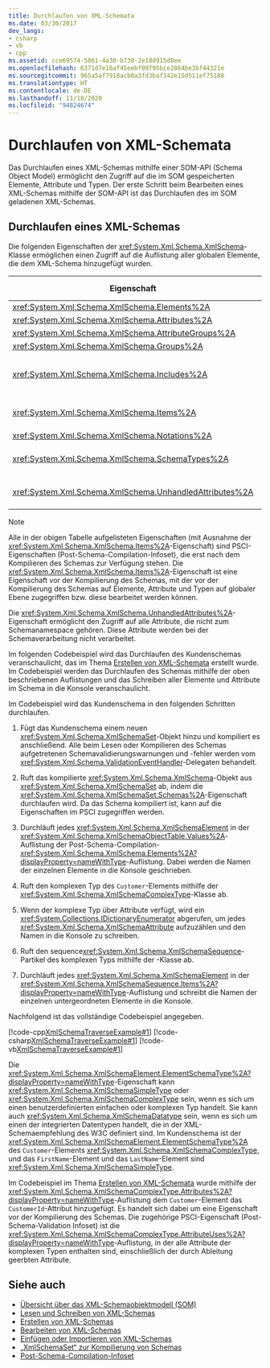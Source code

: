 ```yaml
---
title: Durchlaufen von XML-Schemata
ms.date: 03/30/2017
dev_langs:
- csharp
- vb
- cpp
ms.assetid: cce69574-5861-4a30-b730-2e18d915d8ee
ms.openlocfilehash: 6371d7e16af45eebf09f95bce2864be3bf44321e
ms.sourcegitcommit: 965a5af7918acb0a3fd3baf342e15d511ef75188
ms.translationtype: HT
ms.contentlocale: de-DE
ms.lasthandoff: 11/18/2020
ms.locfileid: "94824674"
---
```

# <a name="traversing-xml-schemas"></a>Durchlaufen von XML-Schemata

Das Durchlaufen eines XML-Schemas mithilfe einer SOM-API (Schema Object Model) ermöglicht den Zugriff auf die im SOM gespeicherten Elemente, Attribute und Typen. Der erste Schritt beim Bearbeiten eines XML-Schemas mithilfe der SOM-API ist das Durchlaufen des im SOM geladenen XML-Schemas.

## <a name="traversing-an-xml-schema"></a>Durchlaufen eines XML-Schemas

Die folgenden Eigenschaften der <xref:System.Xml.Schema.XmlSchema>-Klasse ermöglichen einen Zugriff auf die Auflistung aller globalen Elemente, die dem XML-Schema hinzugefügt wurden.

|Eigenschaft|Objekttyp, der in der Auflistung oder im Array gespeichert ist|
|--------------|---------------------------------------------------|
|<xref:System.Xml.Schema.XmlSchema.Elements%2A>|<xref:System.Xml.Schema.XmlSchemaElement>|
|<xref:System.Xml.Schema.XmlSchema.Attributes%2A>|<xref:System.Xml.Schema.XmlSchemaAttribute>|
|<xref:System.Xml.Schema.XmlSchema.AttributeGroups%2A>|<xref:System.Xml.Schema.XmlSchemaAttributeGroup>|
|<xref:System.Xml.Schema.XmlSchema.Groups%2A>|<xref:System.Xml.Schema.XmlSchemaGroup>|
|<xref:System.Xml.Schema.XmlSchema.Includes%2A>|<xref:System.Xml.Schema.XmlSchemaExternal>, <xref:System.Xml.Schema.XmlSchemaInclude>, <xref:System.Xml.Schema.XmlSchemaImport> oder <xref:System.Xml.Schema.XmlSchemaRedefine>|
|<xref:System.Xml.Schema.XmlSchema.Items%2A>|<xref:System.Xml.Schema.XmlSchemaObject> (ermöglicht den Zugriff auf alle Elemente, Attribute und Typen auf globaler Ebene).|
|<xref:System.Xml.Schema.XmlSchema.Notations%2A>|<xref:System.Xml.Schema.XmlSchemaNotation>|
|<xref:System.Xml.Schema.XmlSchema.SchemaTypes%2A>|<xref:System.Xml.Schema.XmlSchemaType>, <xref:System.Xml.Schema.XmlSchemaSimpleType>, <xref:System.Xml.Schema.XmlSchemaComplexType>|
|<xref:System.Xml.Schema.XmlSchema.UnhandledAttributes%2A>|<xref:System.Xml.XmlAttribute> (ermöglicht den Zugriff auf Attribute, die nicht zum Schemanamespace gehören)|

> [!NOTE]
> Alle in der obigen Tabelle aufgelisteten Eigenschaften (mit Ausnahme der <xref:System.Xml.Schema.XmlSchema.Items%2A>-Eigenschaft) sind PSCI-Eigenschaften (Post-Schema-Compilation-Infoset), die erst nach dem Kompilieren des Schemas zur Verfügung stehen. Die <xref:System.Xml.Schema.XmlSchema.Items%2A>-Eigenschaft ist eine Eigenschaft vor der Kompilierung des Schemas, mit der vor der Kompilierung des Schemas auf Elemente, Attribute und Typen auf globaler Ebene zugegriffen bzw. diese bearbeitet werden können.
>
> Die <xref:System.Xml.Schema.XmlSchema.UnhandledAttributes%2A>-Eigenschaft ermöglicht den Zugriff auf alle Attribute, die nicht zum Schemanamespace gehören. Diese Attribute werden bei der Schemaverarbeitung nicht verarbeitet.

Im folgenden Codebeispiel wird das Durchlaufen des Kundenschemas veranschaulicht, das im Thema [Erstellen von XML-Schemata](building-xml-schemas.md) erstellt wurde. Im Codebeispiel werden das Durchlaufen des Schemas mithilfe der oben beschriebenen Auflistungen und das Schreiben aller Elemente und Attribute im Schema in die Konsole veranschaulicht.

Im Codebeispiel wird das Kundenschema in den folgenden Schritten durchlaufen.

1. Fügt das Kundenschema einem neuen <xref:System.Xml.Schema.XmlSchemaSet>-Objekt hinzu und kompiliert es anschließend. Alle beim Lesen oder Kompilieren des Schemas aufgetretenen Schemavalidierungswarnungen und -fehler werden vom <xref:System.Xml.Schema.ValidationEventHandler>-Delegaten behandelt.

2. Ruft das kompilierte <xref:System.Xml.Schema.XmlSchema>-Objekt aus <xref:System.Xml.Schema.XmlSchemaSet> ab, indem die <xref:System.Xml.Schema.XmlSchemaSet.Schemas%2A>-Eigenschaft durchlaufen wird. Da das Schema kompiliert ist, kann auf die Eigenschaften im PSCI zugegriffen werden.

3. Durchläuft jedes <xref:System.Xml.Schema.XmlSchemaElement> in der <xref:System.Xml.Schema.XmlSchemaObjectTable.Values%2A>-Auflistung der Post-Schema-Compilation-<xref:System.Xml.Schema.XmlSchema.Elements%2A?displayProperty=nameWithType>-Auflistung. Dabei werden die Namen der einzelnen Elemente in die Konsole geschrieben.

4. Ruft den komplexen Typ des `Customer`-Elements mithilfe der <xref:System.Xml.Schema.XmlSchemaComplexType>-Klasse ab.

5. Wenn der komplexe Typ über Attribute verfügt, wird ein <xref:System.Collections.IDictionaryEnumerator> abgerufen, um jedes <xref:System.Xml.Schema.XmlSchemaAttribute> aufzuzählen und den Namen in die Konsole zu schreiben.

6. Ruft den sequence<xref:System.Xml.Schema.XmlSchemaSequence>-Partikel des komplexen Typs mithilfe der -Klasse ab.

7. Durchläuft jedes <xref:System.Xml.Schema.XmlSchemaElement> in der <xref:System.Xml.Schema.XmlSchemaSequence.Items%2A?displayProperty=nameWithType>-Auflistung und schreibt die Namen der einzelnen untergeordneten Elemente in die Konsole.

Nachfolgend ist das vollständige Codebeispiel angegeben.

[!code-cpp[XmlSchemaTraverseExample#1](../../../../samples/snippets/cpp/VS_Snippets_Data/XmlSchemaTraverseExample/CPP/XmlSchemaTraverseExample.cpp#1)]
[!code-csharp[XmlSchemaTraverseExample#1](../../../../samples/snippets/csharp/VS_Snippets_Data/XmlSchemaTraverseExample/CS/XmlSchemaTraverseExample.cs#1)]
[!code-vb[XmlSchemaTraverseExample#1](../../../../samples/snippets/visualbasic/VS_Snippets_Data/XmlSchemaTraverseExample/VB/XmlSchemaTraverseExample.vb#1)]

Die <xref:System.Xml.Schema.XmlSchemaElement.ElementSchemaType%2A?displayProperty=nameWithType>-Eigenschaft kann <xref:System.Xml.Schema.XmlSchemaSimpleType> oder <xref:System.Xml.Schema.XmlSchemaComplexType> sein, wenn es sich um einen benutzerdefinierten einfachen oder komplexen Typ handelt. Sie kann auch <xref:System.Xml.Schema.XmlSchemaDatatype> sein, wenn es sich um einen der integrierten Datentypen handelt, die in der XML-Schemaempfehlung des W3C definiert sind. Im Kundenschema ist der <xref:System.Xml.Schema.XmlSchemaElement.ElementSchemaType%2A> des `Customer`-Elements <xref:System.Xml.Schema.XmlSchemaComplexType>, und das `FirstName`-Element und das `LastName`-Element sind <xref:System.Xml.Schema.XmlSchemaSimpleType>.

Im Codebeispiel im Thema [Erstellen von XML-Schemata](building-xml-schemas.md) wurde mithilfe der <xref:System.Xml.Schema.XmlSchemaComplexType.Attributes%2A?displayProperty=nameWithType>-Auflistung dem `Customer`-Element das `CustomerId`-Attribut hinzugefügt. Es handelt sich dabei um eine Eigenschaft vor der Kompilierung des Schemas. Die zugehörige PSCI-Eigenschaft (Post-Schema-Validation Infoset) ist die <xref:System.Xml.Schema.XmlSchemaComplexType.AttributeUses%2A?displayProperty=nameWithType>-Auflistung, in der alle Attribute der komplexen Typen enthalten sind, einschließlich der durch Ableitung geerbten Attribute.

## <a name="see-also"></a>Siehe auch

- [Übersicht über das XML-Schemaobjektmodell (SOM)](xml-schema-object-model-overview.md)
- [Lesen und Schreiben von XML-Schemas](reading-and-writing-xml-schemas.md)
- [Erstellen von XML-Schemas](building-xml-schemas.md)
- [Bearbeiten von XML-Schemas](editing-xml-schemas.md)
- [Einfügen oder Importieren von XML-Schemas](including-or-importing-xml-schemas.md)
- [„XmlSchemaSet“ zur Kompilierung von Schemas](xmlschemaset-for-schema-compilation.md)
- [Post-Schema-Compilation-Infoset](post-schema-compilation-infoset.md)
